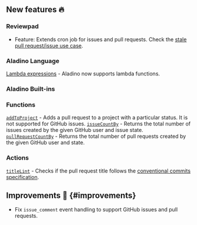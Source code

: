 ## New features :fire:

### Reviewpad

- Feature: Extends cron job for issues and pull requests. Check the [stale pull request/issue use case](/use-cases/stale-issues-or-pull-requests).

### Aladino Language

[Lambda expressions](/guides/aladino/syntax) - Aladino now supports lambda functions.

### Aladino Built-ins

### Functions

[`addToProject`](/guides/built-ins#addtoproject) - Adds a pull request to a project with a particular status. It is not supported for GitHub issues.
[`issueCountBy`](/guides/built-ins#issuecountby) - Returns the total number of issues created by the given GitHub user and issue state.
[`pullRequestCountBy`](/guides/built-ins#pullrequestcountby) - Returns the total number of pull requests created by the given GitHub user and state.

### Actions

[`titleLint`](/guides/built-ins#titlelint) - Checks if the pull request title follows the [conventional commits specification](https://www.conventionalcommits.org/en/v1.0.0/).

## Improvements :rocket: {#improvements}

- Fix `issue_comment` event handling to support GitHub issues and pull requests.

